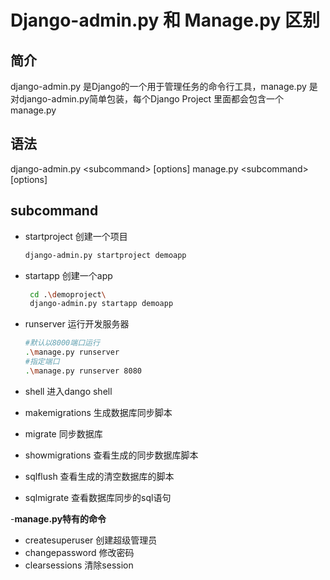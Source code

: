 # Django-admin.py 和 Manage.py 区别

## 简介

django-admin.py 是Django的一个用于管理任务的命令行工具，manage.py 是对django-admin.py简单包装，每个Django Project 里面都会包含一个manage.py

## 语法

django-admin.py \<subcommand> [options]
manage.py \<subcommand> [options]

## subcommand

- startproject 创建一个项目

    ```bash
    django-admin.py startproject demoapp
    ```

- startapp 创建一个app

    ```bash
     cd .\demoproject\
     django-admin.py startapp demoapp
    ```

- runserver 运行开发服务器

    ```bash
    #默认以8000端口运行
    .\manage.py runserver
    #指定端口
    .\manage.py runserver 8080
    ```

- shell 进入dango shell
- makemigrations 生成数据库同步脚本
- migrate 同步数据库
- showmigrations 查看生成的同步数据库脚本
- sqlflush 查看生成的清空数据库的脚本
- sqlmigrate 查看数据库同步的sql语句

-**manage.py特有的命令**

- createsuperuser 创建超级管理员
- changepassword 修改密码
- clearsessions 清除session
